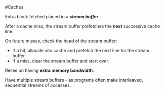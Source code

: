 #Caches 

Extra block fetched placed in a ***stream buffer***.

After a cache miss, the stream buffer prefetches the **next** successive cache line.

On future misses, check the head of the stream buffer:
- If a hit, allocate into cache and prefetch the next line for the stream buffer
- If a miss, clear the stream buffer and start over.

Relies on having **extra memory bandwidth**.

Have multiple stream buffers - as programs often make interleaved, sequential streams of accesses.